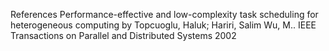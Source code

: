 References
Performance-effective and low-complexity task scheduling for heterogeneous computing by Topcuoglu, Haluk; Hariri, Salim Wu, M.. IEEE Transactions on Parallel and Distributed Systems 2002
